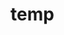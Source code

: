 # temp







































































































































































































































































































































































































































































































































































































































































































































































































































































































































































































































































































































































































